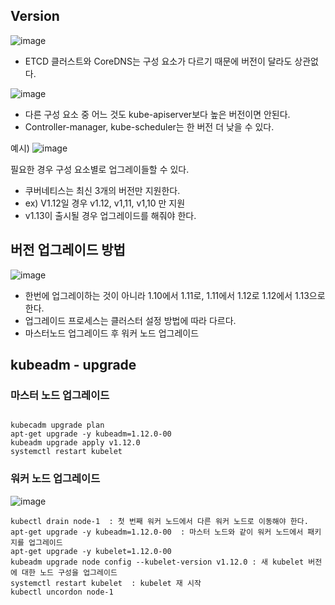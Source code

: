 ## Version

![image](https://user-images.githubusercontent.com/81672260/170191288-25c10aa9-8e1f-4883-946d-f81e3fffd954.png)

- ETCD 클러스트와 CoreDNS는 구성 요소가 다르기 때문에 버전이 달라도 상관없다.

![image](https://user-images.githubusercontent.com/81672260/170191496-936c0823-bff2-497b-b445-6502ecb07f5c.png)

- 다른 구성 요소 중 어느 것도 kube-apiserver보다 높은 버전이면 안된다.
- Controller-manager, kube-scheduler는 한 버전 더 낮을 수 있다.


예시)
![image](https://user-images.githubusercontent.com/81672260/170191769-2bc167c2-7325-4f73-8d02-67500353a84d.png)

필요한 경우 구성 요소별로 업그레이들할 수 있다.

- 쿠버네티스는 최신 3개의 버전만 지원한다.
- ex) V1.12일 경우 v1.12, v1,11, v1,10 만 지원
- v1.13이 출시될 경우 업그레이드를 해줘야 한다.


## 버전 업그레이드 방법

![image](https://user-images.githubusercontent.com/81672260/170192340-b0150260-469f-4fd8-b066-fd1827a79b9c.png)

- 한번에 업그레이하는 것이 아니라 1.10에서 1.11로, 1.11에서 1.12로 1.12에서 1.13으로 한다.
- 업그레이드 프로세스는 클러스터 설정 방법에 따라 다르다.
- 마스터노드 업그레이드 후 워커 노드 업그레이드


## kubeadm - upgrade

### 마스터 노드 업그레이드

```

kubecadm upgrade plan
apt-get upgrade -y kubeadm=1.12.0-00
kubeadm upgrade apply v1.12.0
systemctl restart kubelet
```

### 워커 노드 업그레이드

![image](https://user-images.githubusercontent.com/81672260/170194244-f00cf705-f5c2-4e71-9eb6-5f49a93ab456.png)


```
kubectl drain node-1  : 첫 번째 워커 노드에서 다른 워커 노드로 이동해야 한다.
apt-get upgrade -y kubeadm=1.12.0-00  : 마스터 노드와 같이 워커 노드에서 패키지를 업그레이드
apt-get upgrade -y kubelet=1.12.0-00 
kubeadm upgrade node config --kubelet-version v1.12.0 : 새 kubelet 버전에 대한 노드 구성을 업그레이드
systemctl restart kubelet  : kubelet 재 시작
kubectl uncordon node-1
```




